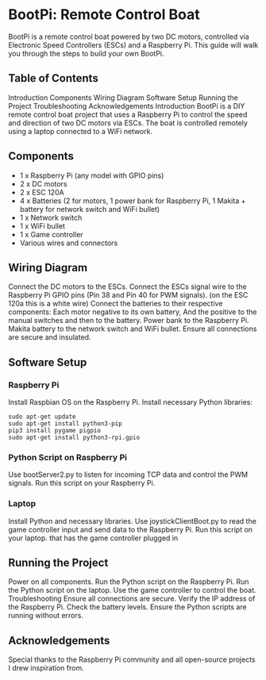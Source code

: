 # BootPi: Remote Control Boat
BootPi is a remote control boat powered by two DC motors, controlled via Electronic Speed Controllers (ESCs) and a Raspberry Pi. This guide will walk you through the steps to build your own BootPi.

## Table of Contents
Introduction
Components
Wiring Diagram
Software Setup
Running the Project
Troubleshooting
Acknowledgements
Introduction
BootPi is a DIY remote control boat project that uses a Raspberry Pi to control the speed and direction of two DC motors via ESCs. The boat is controlled remotely using a laptop connected to a WiFi network.

## Components
+ 1 x Raspberry Pi (any model with GPIO pins)
+ 2 x DC motors
+ 2 x ESC 120A
+ 4 x Batteries (2 for motors, 1 power bank for Raspberry Pi, 1 Makita + battery for network switch and WiFi bullet)
+ 1 x Network switch
+ 1 x WiFi bullet
+ 1 x Game controller
+ Various wires and connectors


## Wiring Diagram
Connect the DC motors to the ESCs.
Connect the ESCs signal wire to the Raspberry Pi GPIO pins (Pin 38 and Pin 40 for PWM signals). (on the ESC 120a this is a white wire)
Connect the batteries to their respective components:
Each motor negative to its own battery, And the positive to the manual switches and then to the battery.
Power bank to the Raspberry Pi.
Makita battery to the network switch and WiFi bullet.
Ensure all connections are secure and insulated.

## Software Setup
### Raspberry Pi
Install Raspbian OS on the Raspberry Pi.
Install necessary Python libraries:

```
sudo apt-get update
sudo apt-get install python3-pip
pip3 install pygame pigpio
sudo apt-get install python3-rpi.gpio
```

### Python Script on Raspberry Pi
Use bootServer2.py to listen for incoming TCP data and control the PWM signals. Run this script on your Raspberry Pi.

### Laptop
Install Python and necessary libraries.
Use joystickClientBoot.py to read the game controller input and send data to the Raspberry Pi. Run this script on your laptop. that has the game controller plugged in

## Running the Project
Power on all components.
Run the Python script on the Raspberry Pi.
Run the Python script on the laptop.
Use the game controller to control the boat.
Troubleshooting
Ensure all connections are secure.
Verify the IP address of the Raspberry Pi.
Check the battery levels.
Ensure the Python scripts are running without errors.

## Acknowledgements
Special thanks to the Raspberry Pi community and all open-source projects I drew inspiration from.